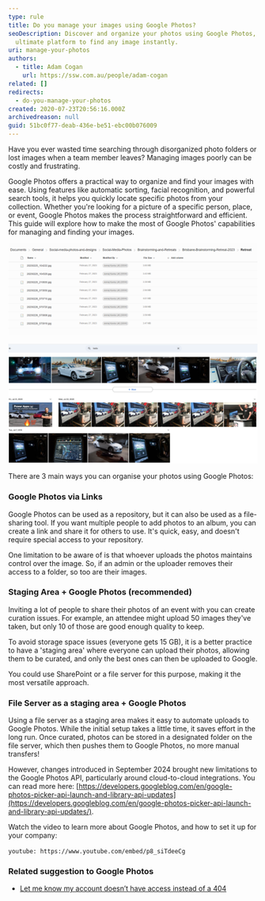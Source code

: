 ```yaml
---
type: rule
title: Do you manage your images using Google Photos?
seoDescription: Discover and organize your photos using Google Photos, the
  ultimate platform to find any image instantly.
uri: manage-your-photos
authors:
  - title: Adam Cogan
    url: https://ssw.com.au/people/adam-cogan
related: []
redirects:
  - do-you-manage-your-photos
created: 2020-07-23T20:56:16.000Z
archivedreason: null
guid: 51bc0f77-deab-436e-be51-ebc00b076009
---
```

Have you ever wasted time searching through disorganized photo folders or lost images when a team member leaves? Managing images poorly can be costly and frustrating.

Google Photos offers a practical way to organize and find your images with ease. Using features like automatic sorting, facial recognition, and powerful search tools, it helps you quickly locate specific photos from your collection. Whether you're looking for a picture of a specific person, place, or event, Google Photos makes the process straightforward and efficient. This guide will explore how to make the most of Google Photos' capabilities for managing and finding your images.

![❌ Bad Example: While the files are well ordered, it's not clear what they are photos of, or who is in there.](bad-example_1758855734749.png)

![ ✅Good Example: With Google Photos you can organise your photos into folders, but also search for keywords or names to find things easily. They also display as thumbnails for greater visability.](tesla-search.png)

<!--endintro-->

There are 3 main ways you can organise your photos using Google Photos:

### Google Photos via Links

Google Photos can be used as a repository, but it can also be used as a file-sharing tool. If you want multiple people to add photos to an album, you can create a link and share it for others to use. It's quick, easy, and doesn't require special access to your repository. 

One limitation to be aware of is that whoever uploads the photos maintains control over the image. So, if an admin or the uploader removes their access to a folder, so too are their images.

### Staging Area + Google Photos (recommended)

Inviting a lot of people to share their photos of an event with you can create curation issues. For example, an attendee might upload 50 images they've taken, but only 10 of those are good enough quality to keep.

To avoid storage space issues (everyone gets 15 GB), it is a better practice to have a 'staging area' where everyone can upload their photos, allowing them to be curated, and only the best ones can then be uploaded to Google.

You could use SharePoint or a file server for this purpose, making it the most versatile approach. 

### File Server as a staging area  + Google Photos

Using a file server as a staging area makes it easy to automate uploads to Google Photos. While the initial setup takes a little time, it saves effort in the long run. Once curated, photos can be stored in a designated folder on the file server, which then pushes them to Google Photos, no more manual transfers!

However, changes introduced in September 2024 brought new limitations to the Google Photos API, particularly around cloud-to-cloud integrations. You can read more here: [https://developers.googleblog.com/en/google-photos-picker-api-launch-and-library-api-updates](https://developers.googleblog.com/en/google-photos-picker-api-launch-and-library-api-updates/). 

Watch the video to learn more about Google Photos, and how to set it up for your company:

`youtube: https://www.youtube.com/embed/p8_siTdeeCg`

### Related suggestion to Google Photos

* [Let me know my account doesn’t have access instead of a 404](https://bettersoftwaresuggestions.com/google/google-photos/let-me-know-my-account-doesnt-have-access-instead-of-a-404/)
